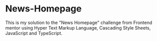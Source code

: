 # News-Homepage
This is my solution to the "News Homepage" challenge from Frontend mentor using Hyper Text Markup Language, Cascading Style Sheets, JavaScript and TypeScript. 
